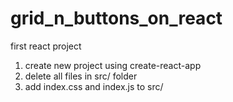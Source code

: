 # grid_n_buttons_on_react
first react project

1) create new project using create-react-app
2) delete all files in src/ folder
3) add index.css and index.js to src/